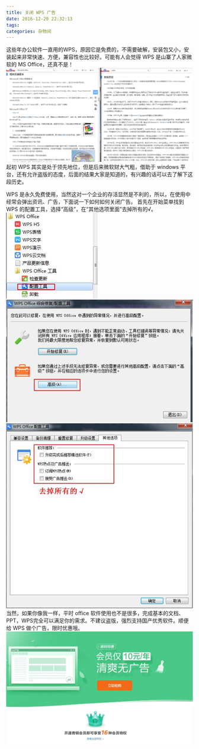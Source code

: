 ```yaml
---
title: 关闭 WPS 广告
date: 2016-12-20 22:32:13
tags:
categories: 杂物间
---
```

这些年办公软件一直用的WPS，原因它是免费的，不需要破解，安装包又小，安装起来非常快速、方便，兼容性也比较好。可能有人会觉得 WPS 是山寨了人家微软的 MS Office，还真不是！
![](/images/20161220/wps-vs-ms.jpg)
起初 WPS 其实是处于领先地位，但是后来微软财大气粗，借助于 windows 平台，还有允许盗版的态度，后面的结果大家是知道的，有兴趣的话可以去了解下这段历史。

WPS 是永久免费使用，当然这对一个企业的存活显然是不利的，所以，在使用中经常会弹出资讯、广告，下面说一下如何如何关闭广告。
首先在开始菜单找到 WPS 的配置工具，选择“高级”，在“其他选项里面”去掉所有的√。
![](/images/20161220/step1.jpg)
![](/images/20161220/step2.jpg)
![](/images/20161220/step3.jpg)
当然，如果你像我一样，平时 office 软件使用也不是很多，完成基本的文档、PPT，WPS完全可以满足你的需求。不建议盗版，强烈支持国产优秀软件。顺便给 WPS 做个广告，限时优惠哦。
![](/images/20161220/ad.jpg)
